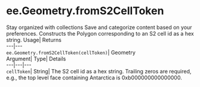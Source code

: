  
#  ee.Geometry.fromS2CellToken 
Stay organized with collections  Save and categorize content based on your preferences. 
Constructs the Polygon corresponding to an S2 cell id as a hex string. Usage| Returns  
---|---  
`ee.Geometry.fromS2CellToken(cellToken)`| Geometry  
Argument| Type| Details  
---|---|---  
`cellToken`| String| The S2 cell id as a hex string. Trailing zeros are required, e.g., the top level face containing Antarctica is 0xb000000000000000.  
